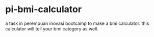 # pi-bmi-calculator

a task in perempuan inovasi bootcamp to make a bmi calculator. this calculator will tell your bmi category as well.
